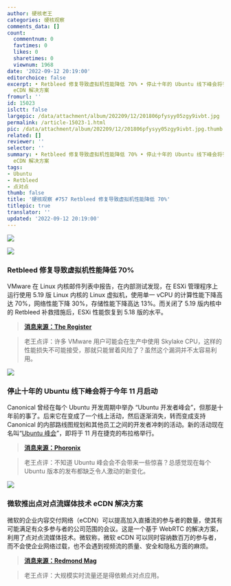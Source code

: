 ```yaml
---
author: 硬核老王
categories: 硬核观察
comments_data: []
count:
  commentnum: 0
  favtimes: 0
  likes: 0
  sharetimes: 0
  viewnum: 1968
date: '2022-09-12 20:19:00'
editorchoice: false
excerpt: • Retbleed 修复导致虚拟机性能降低 70% • 停止十年的 Ubuntu 线下峰会将于今年 11 月启动 • 微软推出点对点流媒体技术
  eCDN 解决方案
fromurl: ''
id: 15023
islctt: false
largepic: /data/attachment/album/202209/12/201806pfysyy05zgy9ivbt.jpg
permalink: /article-15023-1.html
pic: /data/attachment/album/202209/12/201806pfysyy05zgy9ivbt.jpg.thumb.jpg
related: []
reviewer: ''
selector: ''
summary: • Retbleed 修复导致虚拟机性能降低 70% • 停止十年的 Ubuntu 线下峰会将于今年 11 月启动 • 微软推出点对点流媒体技术
  eCDN 解决方案
tags:
- Ubuntu
- Retbleed
- 点对点
thumb: false
title: '硬核观察 #757 Retbleed 修复导致虚拟机性能降低 70%'
titlepic: true
translator: ''
updated: '2022-09-12 20:19:00'
---
```


![](/data/attachment/album/202209/12/201806pfysyy05zgy9ivbt.jpg)


![](/data/attachment/album/202209/12/201813iupeheudmlgudqe1.jpg)


### Retbleed 修复导致虚拟机性能降低 70%


VMware 在 Linux 内核邮件列表中报告，在内部测试发现，在 ESXi 管理程序上运行使用 5.19 版 Linux 内核的 Linux 虚拟机，使用单一 vCPU 的计算性能下降高达 70%，网络性能下降 30%，存储性能下降高达 13%。而关闭了 5.19 版内核中的 Retbleed 补救措施后，ESXi 性能恢复到 5.18 版的水平。



> 
> **[消息来源：The Register](https://www.theregister.com/2022/09/12/retbleed_slugs_vm_performance_by/)**
> 
> 
> 



> 
> 老王点评：许多 VMware 用户可能会在生产中使用 Skylake CPU，这样的性能损失不可能接受，那就只能冒着风险了？虽然这个漏洞并不太容易利用。
> 
> 
> 


![](/data/attachment/album/202209/12/201824wsbb2zebxet279o9.jpg)


### 停止十年的 Ubuntu 线下峰会将于今年 11 月启动


Canonical 曾经在每个 Ubuntu 开发周期中举办 “Ubuntu 开发者峰会”，但那是十年前的事了。后来它在变成了一个线上活动，然后逐渐消失，转而变成支持 Canonical 的内部路线图规划和其他员工之间的开发者冲刺的活动。新的活动现在名叫“[Ubuntu 峰会](https://summit.ubuntu.com/)”，即将于 11 月在捷克的布拉格举行。



> 
> **[消息来源：Phoronix](https://www.phoronix.com/news/Ubuntu-Summit-2022)**
> 
> 
> 



> 
> 老王点评：不知道 Ubuntu 峰会会不会带来一些惊喜？总感觉现在每个 Ubuntu 版本的发布都缺乏令人激动的新变化。
> 
> 
> 


![](/data/attachment/album/202209/12/201839ysbfntmow4znbul6.jpg)


### 微软推出点对点流媒体技术 eCDN 解决方案


微软的企业内容交付网络（eCDN）可以提高加入直播流的参与者的数量，使其有可能满足有众多参与者的公司范围的会议。这是一个基于 WebRTC 的解决方案，利用了点对点流媒体技术。微软称，微软 eCDN 可以同时容纳数百万的参与者，而不会使企业网络过载，也不会遇到视频流的质量、安全和隐私方面的麻烦。



> 
> **[消息来源：Redmond Mag](https://redmondmag.com/articles/2022/09/07/microsoft-ecdn-service-for-video-streaming.aspx)**
> 
> 
> 



> 
> 老王点评：大规模实时流量还是得依赖点对点应用。
> 
> 
>